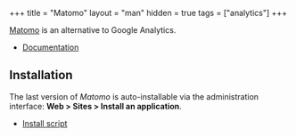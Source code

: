 +++
title = "Matomo"
layout = "man"
hidden = true
tags = ["analytics"]
+++

[Matomo](https://matomo.org/) is an alternative to Google Analytics.

- [Documentation](https://matomo.org/help/)

## Installation

The last version of *Matomo* is auto-installable via the administration interface: **Web > Sites > Install an application**.

- [Install script](https://admin.alwaysdata.com/site/application/script/176/detail/)
